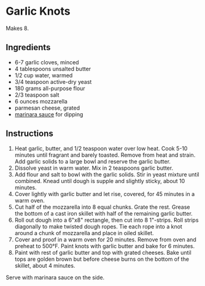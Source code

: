 # Garlic Knots

Makes 8.

## Ingredients

- 6-7 garlic cloves, minced
- 4 tablespoons unsalted butter
- 1/2 cup water, warmed
- 3/4 teaspoon active-dry yeast
- 180 grams all-purpose flour
- 2/3 teaspoon salt
- 6 ounces mozzarella
- parmesan cheese, grated
- [marinara sauce](pizza-sauce.md) for dipping

## Instructions

1. Heat garlic, butter, and 1/2 teaspoon water over low heat. Cook 5-10 minutes until fragrant and barely toasted. Remove from heat and strain. Add garlic solids to a large bowl and reserve the garlic butter.
2. Dissolve yeast in warm water. Mix in 2 teaspoons garlic butter.
3. Add flour and salt to bowl with the garlic solids. Stir in yeast mixture until combined. Knead until dough is supple and slightly sticky, about 10 minutes.
4. Cover lightly with garlic butter and let rise, covered, for 45 minutes in a warm oven.
5. Cut half of the mozzarella into 8 equal chunks. Grate the rest. Grease the bottom of a cast iron skillet with half of the remaining garlic butter.
6. Roll out dough into a 6"x8" rectangle, then cut into 8 1"-strips. Roll strips diagonally to make twisted dough ropes. Tie each rope into a knot around a chunk of mozzarella and place in oiled skillet.
7. Cover and proof in a warm oven for 20 minutes. Remove from oven and preheat to 500°F. Paint knots with garlic butter and bake for 6 minutes.
8. Paint with rest of garlic butter and top with grated cheeses. Bake until tops are golden brown but before cheese burns on the bottom of the skillet, about 4 minutes.

Serve with marinara sauce on the side.

